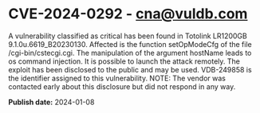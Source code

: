 # CVE-2024-0292 - cna@vuldb.com

A vulnerability classified as critical has been found in Totolink LR1200GB 9.1.0u.6619_B20230130. Affected is the function setOpModeCfg of the file /cgi-bin/cstecgi.cgi. The manipulation of the argument hostName leads to os command injection. It is possible to launch the attack remotely. The exploit has been disclosed to the public and may be used. VDB-249858 is the identifier assigned to this vulnerability. NOTE: The vendor was contacted early about this disclosure but did not respond in any way.

**Publish date:** 2024-01-08
